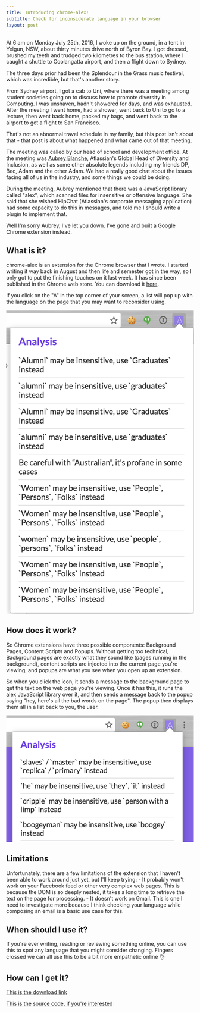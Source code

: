 ```yaml
---
title: Introducing chrome-alex!
subtitle: Check for inconsiderate language in your browser
layout: post
---
```


At 6 am on Monday July 25th, 2016, I woke up on the ground, in a tent in Yelgun, NSW, about thirty minutes drive north of Byron Bay. I got dressed, brushed my teeth and trudged two kilometres to the bus station, where I caught a shuttle to Coolangatta airport, and then a flight down to Sydney.

The three days prior had been the Splendour in the Grass music festival, which was incredible, but that's another story.

From Sydney airport, I got a cab to Uni, where there was a meeting among student societies going on to discuss how to promote diversity in Computing. I was unshaven, hadn't showered for days, and was exhausted. After the meeting I went home, had a shower, went back to Uni to go to a lecture, then went back home, packed my bags, and went back to the airport to get a flight to San Francisco.

That's not an abnormal travel schedule in my family, but this post isn't about that - that post is about what happened and what came out of that meeting.

The meeting was called by our head of school and development office. At the meeting was [Aubrey Blanche](https://twitter.com/adblanche), Atlassian's Global Head of Diversity and Inclusion, as well as some other absolute legends including my friends DP, Bec, Adam and the other Adam. We had a really good chat about the issues facing all of us in the industry, and some things we could be doing.

During the meeting, Aubrey mentioned that there was a JavaScript library called "alex", which scanned files for insensitive or offensive language. She said that she wished HipChat (Atlassian's corporate messaging application) had some capacity to do this in messages, and told me I should write a plugin to implement that.

Well I'm sorry Aubrey, I've let you down. I've gone and built a Google Chrome extension instead.

## What is it?
chrome-alex is an extension for the Chrome browser that I wrote. I started writing it way back in August and then life and semester got in the way, so I only got to put the finishing touches on it last week. It has since been published in the Chrome web store. You can download it [here](https://chrome.google.com/webstore/detail/chrome-alex/ljbneoldiojfddioppeaaklbfaocmdkg).

If you click on the "A" in the top corner of your screen, a list will pop up with the language on the page that you may want to reconsider using.

<img src="/img/alex1.png" class="ui centered medium image" />

## How does it work?
So Chrome extensions have three possible components: Background Pages, Content Scripts and Popups. Without getting too technical, Background pages are exactly what they sound like (pages running in the background), content scripts are injected into the current page you're viewing, and popups are what you see when you open up an extension.

So when you click the icon, it sends a message to the background page to get the text on the web page you're viewing. Once it has this, it runs the alex JavaScript library over it, and then sends a message back to the popup saying "hey, here's all the bad words on the page". The popup then displays them all in a list back to you, the user.

<img src="/img/alex2.png" class="ui centered medium image" />

## Limitations
Unfortunately, there are a few limitations of the extension that I haven't been able to work around just yet, but I'll keep trying:
    -  It probably won't work on your Facebook feed or other very complex web pages. This is because the DOM is so deeply nested, it takes a long time to retrieve the text on the page for processing.
    - It doesn't work on Gmail. This is one I need to investigate more because I think checking your language while composing an email is a basic use case for this.

## When should I use it?
If you're ever writing, reading or reviewing something online, you can use this to spot any language that you might consider changing. Fingers crossed we can all use this to be a bit more empathetic online 👌

## How can I get it?
[This is the download link](https://chrome.google.com/webstore/detail/chrome-alex/ljbneoldiojfddioppeaaklbfaocmdkg)

[This is the source code, if you're interested](https://github.com/jake-waratahs/chrome-alex)